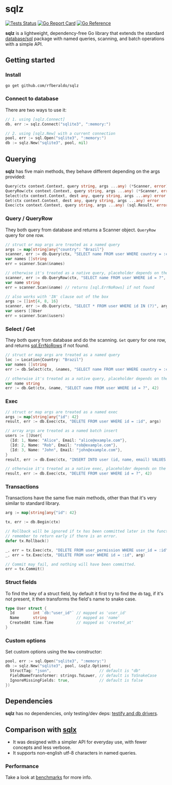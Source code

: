 # sqlz

[![Tests Status](https://github.com/rfberaldo/sqlz/actions/workflows/test.yaml/badge.svg?branch=master)](https://github.com/rfberaldo/sqlz/actions/workflows/test.yaml)
[![Go Report Card](https://goreportcard.com/badge/github.com/rfberaldo/sqlz)](https://goreportcard.com/report/github.com/rfberaldo/sqlz)
[![Go Reference](https://pkg.go.dev/badge/github.com/rfberaldo/sqlz.svg)](https://pkg.go.dev/github.com/rfberaldo/sqlz)

**sqlz** is a lightweight, dependency-free Go library that extends the standard [database/sql](https://pkg.go.dev/database/sql) package with named queries, scanning, and batch operations with a simple API.

## Getting started

### Install

```bash
go get github.com/rfberaldo/sqlz
```

### Connect to database

There are two ways to use it:

```go
// 1. using [sqlz.Connect]
db, err := sqlz.Connect("sqlite3", ":memory:")

// 2. using [sqlz.New] with a current connection
pool, err := sql.Open("sqlite3", ":memory:")
db := sqlz.New("sqlite3", pool, nil)
```

## Querying

**sqlz** has five main methods, they behave different depending on the args provided:

```go
Query(ctx context.Context, query string, args ...any) (*Scanner, error)
QueryRow(ctx context.Context, query string, args ...any) (*Scanner, error)
Select(ctx context.Context, dest any, query string, args ...any) error
Get(ctx context.Context, dest any, query string, args ...any) error
Exec(ctx context.Context, query string, args ...any) (sql.Result, error)
```

### Query / QueryRow

They both query from database and returns a Scanner object. `QueryRow` query for one row.

```go
// struct or map args are treated as a named query
args := map[string]any{"country": "Brazil"}
scanner, err := db.Query(ctx, "SELECT name FROM user WHERE country = :country", args)
var names []string
err = scanner.Scan(&names)
```

```go
// otherwise it's treated as a native query, placeholder depends on the driver
scanner, err := db.QueryRow(ctx, "SELECT name FROM user WHERE id = ?", 42)
var name string
err = scanner.Scan(&name) // returns [sql.ErrNoRows] if not found
```

```go
// also works with 'IN' clause out of the box
args := []int{4, 8, 16}
scanner, err := db.Query(ctx, "SELECT * FROM user WHERE id IN (?)", args)
var users []User
err = scanner.Scan(&users)
```

### Select / Get

They both query from database and do the scanning. `Get` query for one row, and returns [sql.ErrNoRows](https://pkg.go.dev/database/sql#ErrNoRows) if not found.

```go
// struct or map args are treated as a named query
loc := Location{Country: "Brazil"}
var names []string
err := db.Select(ctx, &names, "SELECT name FROM user WHERE country = :country", loc)
```

```go
// otherwise it's treated as a native query, placeholder depends on the driver
var name string
err := db.Get(ctx, &name, "SELECT name FROM user WHERE id = ?", 42)
```

### Exec

```go
// struct or map args are treated as a named exec
args := map[string]any{"id": 42}
result, err := db.Exec(ctx, "DELETE FROM user WHERE id = :id", args)
```

```go
// array args are treated as a named batch insert
users := []User{
  {Id: 1, Name: "Alice", Email: "alice@example.com"},
  {Id: 2, Name: "Rob", Email: "rob@example.com"},
  {Id: 3, Name: "John", Email: "john@example.com"},
}
result, err := db.Exec(ctx, "INSERT INTO user (id, name, email) VALUES (:id, :name, :email)", users)
```

```go
// otherwise it's treated as a native exec, placeholder depends on the driver
result, err := db.Exec(ctx, "DELETE FROM user WHERE id = ?", 42)
```

### Transactions

Transactions have the same five main methods, other than that it's very similar to standard library.

```go
arg := map[string]any{"id": 42}

tx, err := db.Begin(ctx)

// Rollback will be ignored if tx has been committed later in the function,
// remember to return early if there is an error.
defer tx.Rollback()

_, err = tx.Exec(ctx, "DELETE FROM user_permission WHERE user_id = :id", arg)
_, err = tx.Exec(ctx, "DELETE FROM user WHERE id = :id", arg)

// Commit may fail, and nothing will have been committed.
err = tx.Commit()
```

### Struct fields

To find the key of a struct field, by default it first try to find the `db` tag,
if it's not present, it then transforms the field's name to snake case.

```go
type User struct {
  Id        int `db:"user_id"` // mapped as 'user_id'
  Name      string             // mapped as 'name'
  CreatedAt time.Time          // mapped as 'created_at'
}
```

### Custom options

Set custom options using the `New` constructor:

```go
pool, err := sql.Open("sqlite3", ":memory:")
db := sqlz.New("sqlite3", pool, &sqlz.Options{
  StructTag: "json",                     // default is "db"
  FieldNameTransformer: strings.ToLower, // default is ToSnakeCase
  IgnoreMissingFields: true,             // default is false
})
```

## Dependencies

**sqlz** has no dependencies, only testing/dev deps: [testify and db drivers](go.mod).

## Comparison with [sqlx](https://github.com/jmoiron/sqlx)

- It was designed with a simpler API for everyday use, with fewer concepts and less verbose.
- It supports non-english utf-8 characters in named queries.

### Performance

Take a look at [benchmarks](benchmarks) for more info.
